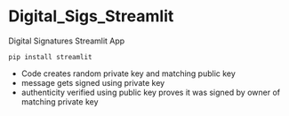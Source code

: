 # Digital_Sigs_Streamlit
Digital Signatures Streamlit App

    pip install streamlit


- Code creates random private key and matching public key
- message gets signed using private key
- authenticity verified using public key proves it was signed by owner of matching private key
